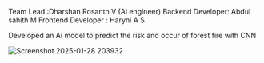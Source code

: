 
Team Lead :Dharshan Rosanth V (Ai engineer)
Backend Developer: Abdul sahith M 
Frontend Developer : Haryni A S

Developed an Ai model to predict the risk and occur of forest fire with CNN 


![Screenshot 2025-01-28 203932](https://github.com/user-attachments/assets/7b983e8e-54a5-429a-a16b-f5282e3e768f)
